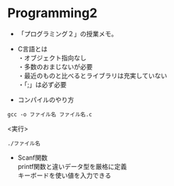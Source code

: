 # Programming2
- 「プログラミング２」の授業メモ。<br>
- C言語とは<br>
・オブジェクト指向なし<br>
・多数のおまじないが必要<br>
・最近のものと比べるとライブラリは充実していない<br>
・「;」は必ず必要<br>

- コンパイルのやり方
```
gcc -o ファイル名 ファイル名.c
```
<実行><br>
```
./ファイル名
```

- Scanf関数<br>
printf関数と違いデータ型を厳格に定義<br>
キーボードを使い値を入力できる<br>
